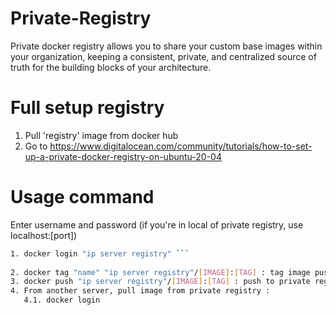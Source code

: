 # Private-Registry
Private docker registry allows you to share your custom base images within your organization, keeping a consistent, private, and centralized source of truth for the building blocks of your architecture.

# Full setup registry
1. Pull 'registry' image from docker hub
2. Go to https://www.digitalocean.com/community/tutorials/how-to-set-up-a-private-docker-registry-on-ubuntu-20-04 

# Usage command
 Enter username and password (if you're in local of private registry, use localhost:[port])
```sh
1. docker login "ip server registry" ```
 
2. docker tag "name" "ip server registry"/[IMAGE]:[TAG] : tag image push to private registry
3. docker push "ip server registry"/[IMAGE]:[TAG] : push to private registry
4. From another server, pull image from private registry :
   4.1. docker login 
